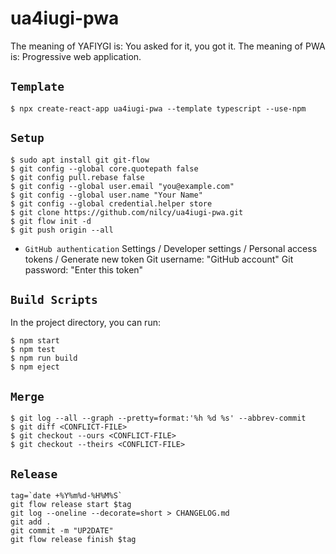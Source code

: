 # ua4iugi-pwa

The meaning of YAFIYGI is: You asked for it, you got it.
The meaning of PWA is: Progressive web application.

## `Template`
```
$ npx create-react-app ua4iugi-pwa --template typescript --use-npm
```

## `Setup`
```
$ sudo apt install git git-flow
$ git config --global core.quotepath false
$ git config pull.rebase false
$ git config --global user.email "you@example.com"
$ git config --global user.name "Your Name"
$ git config --global credential.helper store
$ git clone https://github.com/nilcy/ua4iugi-pwa.git
$ git flow init -d
$ git push origin --all
```
- `GitHub authentication`
Settings / Developer settings / Personal access tokens / Generate new token
Git username: "GitHub account"
Git password: "Enter this token"

## `Build Scripts`
In the project directory, you can run:
```
$ npm start
$ npm test
$ npm run build
$ npm eject
```

## `Merge`
```
$ git log --all --graph --pretty=format:'%h %d %s' --abbrev-commit
$ git diff <CONFLICT-FILE>
$ git checkout --ours <CONFLICT-FILE>
$ git checkout --theirs <CONFLICT-FILE>
```

## `Release`
```
tag=`date +%Y%m%d-%H%M%S`
git flow release start $tag
git log --oneline --decorate=short > CHANGELOG.md
git add .
git commit -m "UP2DATE"
git flow release finish $tag
```
